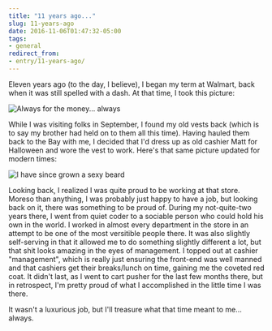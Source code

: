 ```yaml
---
title: "11 years ago..."
slug: 11-years-ago
date: 2016-11-06T01:47:32-05:00
tags:
- general
redirect_from:
- entry/11-years-ago/
---
```

Eleven years ago (to the day, I believe), I began my term at Walmart, back when it was still spelled with a dash. At that time, I took this picture:

![](http://www.dxprog.com/pics/matt_money_man.jpg "Always for the money... always")

While I was visiting folks in September, I found my old vests back (which is to say my brother had held on to them all this time). Having hauled them back to the Bay with me, I decided that I'd dress up as old cashier Matt for Halloween and wore the vest to work. Here's that same picture updated for modern times:

![](https://cdn.awwni.me/ug04.jpg "I have since grown a sexy beard")

Looking back, I realized I was quite proud to be working at that store. Moreso than anything, I was probably just happy to have a job, but looking back on it, there was something to be proud of. During my not-quite-two years there, I went from quiet coder to a sociable person who could hold his own in the world. I worked in almost every department in the store in an attempt to be one of the most versitible people there. It was also slightly self-serving in that it allowed me to do something slightly different a lot, but that shit looks amazing in the eyes of management. I topped out at cashier "management", which is really just ensuring the front-end was well manned and that cashiers get their breaks/lunch on time, gaining me the coveted red coat. It didn't last, as I went to cart pusher for the last few months there, but in retrospect, I'm pretty proud of what I accomplished in the little time I was there.

It wasn't a luxurious job, but I'll treasure what that time meant to me... always.
